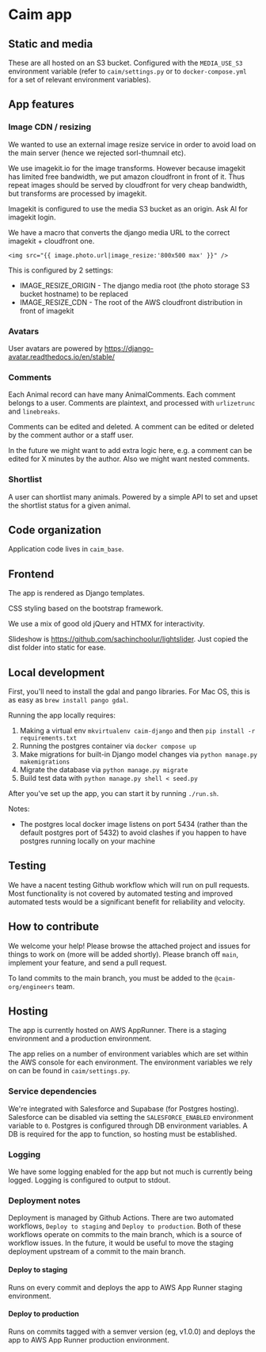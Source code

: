
# Caim app


## Static and media

These are all hosted on an S3 bucket. Configured with the `MEDIA_USE_S3` environment variable (refer to `caim/settings.py` or to `docker-compose.yml` for a set of relevant environment variables).

## App features

### Image CDN / resizing

We wanted to use an external image resize service in order to avoid load on the main server (hence we rejected sorl-thumnail etc).

We use imagekit.io for the image transforms. However because imagekit has limited free bandwidth, we put amazon cloudfront in front of it. Thus repeat images should be served by cloudfront for very cheap bandwidth, but transforms are processed by imagekit.

Imagekit is configured to use the media S3 bucket as an origin. Ask Al for imagekit login.

We have a macro that converts the django media URL to the correct imagekit + cloudfront one.

```
<img src="{{ image.photo.url|image_resize:'800x500 max' }}" />
```

This is configured by 2 settings:
- IMAGE_RESIZE_ORIGIN - The django media root (the photo storage S3 bucket hostname) to be replaced
- IMAGE_RESIZE_CDN - The root of the AWS cloudfront distribution in front of imagekit

### Avatars

User avatars are powered by https://django-avatar.readthedocs.io/en/stable/

### Comments

Each Animal record can have many AnimalComments. Each comment belongs to a user. Comments are plaintext, and processed with `urlizetrunc` and `linebreaks`.

Comments can be edited and deleted. A comment can be edited or deleted by the comment author or a staff user.

In the future we might want to add extra logic here, e.g. a comment can be edited for X minutes by the author. Also we might want nested comments.

### Shortlist

A user can shortlist many animals. Powered by a simple API to set and upset the shortlist status for a given animal.

## Code organization

Application code lives in `caim_base`.

## Frontend

The app is rendered as Django templates.

CSS styling based on the bootstrap framework.

We use a mix of good old jQuery and HTMX for interactivity.

Slideshow is https://github.com/sachinchoolur/lightslider. Just copied the dist folder into static for ease.

## Local development

First, you'll need to install the gdal and pango libraries. For Mac OS, this is as easy as `brew install pango gdal`.

Running the app locally requires:

1. Making a virtual env `mkvirtualenv caim-django` and then `pip install -r requirements.txt`
2. Running the postgres container via `docker compose up`
3. Make migrations for built-in Django model changes via `python manage.py makemigrations`
4. Migrate the database via `python manage.py migrate`
5. Build test data with `python manage.py shell < seed.py`

After you've set up the app, you can start it by running `./run.sh`.

Notes:
- The postgres local docker image listens on port 5434 (rather than the default postgres port of 5432) to avoid clashes if you happen to have postgres running locally on your machine

## Testing

We have a nacent testing Github workflow which will run on pull requests. Most functionality is not covered by automated testing and improved automated tests would be a significant benefit for reliability and velocity.

## How to contribute

We welcome your help! Please browse the attached project and issues for things to work on (more will be added shortly). Please branch off `main`, implement your feature, and send a pull request.

To land commits to the main branch, you must be added to the `@caim-org/engineers` team.

## Hosting

The app is currently hosted on AWS AppRunner. There is a staging environment and a production environment.

The app relies on a number of environment variables which are set within the AWS console for each environment. The environment variables we rely on can be found in `caim/settings.py`. 

### Service dependencies

We're integrated with Salesforce and Supabase (for Postgres hosting). Salesforce can be disabled via setting the `SALESFORCE_ENABLED` environment variable to `0`. Postgres is configured through DB environment variables. A DB is required for the app to function, so hosting must be established.

### Logging

We have some logging enabled for the app but not much is currently being logged. Logging is configured to output to stdout.

### Deployment notes

Deployment is managed by Github Actions. There are two automated workflows, `Deploy to staging` and `Deploy to production`. Both of these workflows operate on commits to the main branch,
which is a source of workflow issues. In the future, it would be useful to move the staging deployment upstream of a commit to the main branch.

#### Deploy to staging

Runs on every commit and deploys the app to AWS App Runner staging environment.

#### Deploy to production

Runs on commits tagged with a semver version (eg, v1.0.0) and deploys the app to AWS App Runner production environment.